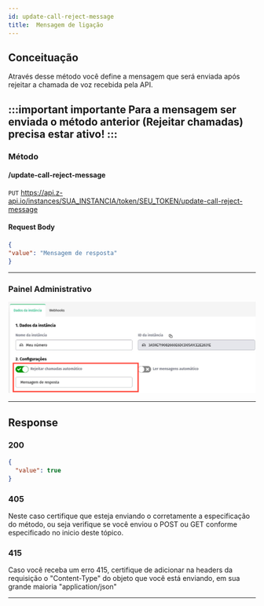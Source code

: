 ```yaml
---
id: update-call-reject-message
title:  Mensagem de ligação
---
```


## Conceituação

Através desse método você define a mensagem que será enviada após rejeitar a chamada de voz recebida pela API.

:::important importante
Para a mensagem ser enviada o método anterior (Rejeitar chamadas) precisa estar ativo!
:::
---
### Método

#### /update-call-reject-message

`PUT` https://api.z-api.io/instances/SUA_INSTANCIA/token/SEU_TOKEN/update-call-reject-message

#### Request Body

```json
{
"value": "Mensagem de resposta"
}
```

---

### Painel Administrativo

![img](../../img/call-reject-message.jpeg)

---

## Response

### 200

```json
{
  "value": true
}
```

### 405

Neste caso certifique que esteja enviando o corretamente a especificação do método, ou seja verifique se você enviou o POST ou GET conforme especificado no inicio deste tópico.

### 415

Caso você receba um erro 415, certifique de adicionar na headers da requisição o "Content-Type" do objeto que você está enviando, em sua grande maioria "application/json"

---